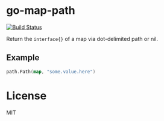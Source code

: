 
# go-map-path

[![Build Status](https://travis-ci.org/segmentio/go-map-path.svg?branch=master)](https://travis-ci.org/segmentio/go-map-path)

 Return the `interface{}` of a map via dot-delimited path or nil.

## Example

```go
path.Path(map, "some.value.here")
```

# License

  MIT
